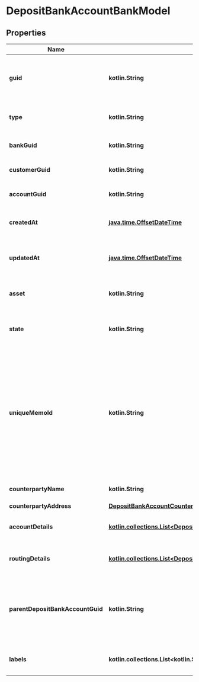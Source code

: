 
# DepositBankAccountBankModel

## Properties
Name | Type | Description | Notes
------------ | ------------- | ------------- | -------------
**guid** | **kotlin.String** | Auto-generated unique identifier for the identity verification. |  [optional]
**type** | **kotlin.String** | The account type; one of main or sub_account. |  [optional]
**bankGuid** | **kotlin.String** | The address&#39; bank identifier. |  [optional]
**customerGuid** | **kotlin.String** | The address&#39; customer identifier. |  [optional]
**accountGuid** | **kotlin.String** | The address&#39; account identifier. |  [optional]
**createdAt** | [**java.time.OffsetDateTime**](java.time.OffsetDateTime.md) | ISO8601 datetime the record was created at. |  [optional]
**updatedAt** | [**java.time.OffsetDateTime**](java.time.OffsetDateTime.md) | ISO8601 datetime the record was last updated at. |  [optional]
**asset** | **kotlin.String** | The asset the transfer is related to, e.g., USD. |  [optional]
**state** | **kotlin.String** | The state of the address; one of storing or created. |  [optional]
**uniqueMemoId** | **kotlin.String** | The unique memo identifier for the address. This is used to identify the recipient when sending funds to the account. This value MUST be included in all wire transfers to this account. |  [optional]
**counterpartyName** | **kotlin.String** | The name of the account holder. |  [optional]
**counterpartyAddress** | [**DepositBankAccountCounterpartyAddressBankModel**](DepositBankAccountCounterpartyAddressBankModel.md) |  |  [optional]
**accountDetails** | [**kotlin.collections.List&lt;DepositBankAccountAccountDetailsInnerBankModel&gt;**](DepositBankAccountAccountDetailsInnerBankModel.md) | The account details for the bank account. |  [optional]
**routingDetails** | [**kotlin.collections.List&lt;DepositBankAccountRoutingDetailsInnerBankModel&gt;**](DepositBankAccountRoutingDetailsInnerBankModel.md) | The account details for the bank account. |  [optional]
**parentDepositBankAccountGuid** | **kotlin.String** | The unique identifier for the bank-level deposit bank account. This is only set for sub-accounts. |  [optional]
**labels** | **kotlin.collections.List&lt;kotlin.String&gt;** | The labels associated with the address. |  [optional]



